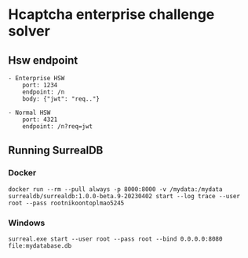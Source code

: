# **Hcaptcha enterprise challenge solver**

## Hsw endpoint

```
- Enterprise HSW
	port: 1234
	endpoint: /n
	body: {"jwt": "req.."}
		
- Normal HSW
	port: 4321
	endpoint: /n?req=jwt	
```

## **Running SurrealDB**

### Docker

```
docker run --rm --pull always -p 8000:8000 -v /mydata:/mydata surrealdb/surrealdb:1.0.0-beta.9-20230402 start --log trace --user root --pass rootnikoontoplmao5245
```

### Windows
```
surreal.exe start --user root --pass root --bind 0.0.0.0:8080 file:mydatabase.db
```